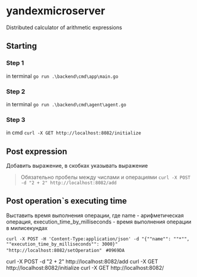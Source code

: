 # yandexmicroserver
 Distributed calculator of arithmetic expressions

 ## Starting
  ### Step 1 
   in terminal 
   `go run .\backend\cmd\app\main.go` 
  ### Step 2
  in terminal
   `go run .\backend\cmd\agent\agent.go` 
  ### Step 3
   in cmd
   `curl -X GET http://localhost:8082/initialize`
 ## Post expression
 Добавить выражение, в скобках указывать выражение
 > Обязательно пробелы между числами и операциями 
`curl -X POST -d "2 + 2" http://localhost:8082/add`
 ## Post operation`s executing time
 Выставить время выполнения операции, где name - арифметическая операция, execution_time_by_milliseconds - время выполнения операции в милисекундах

 `curl -X POST -H 'Content-Type:application/json' -d "{""name"": ""*"", ""execution_time_by_milliseconds"": 3000}" "http://localhost:8082/setOperation" ` `#0969DA`


curl -X POST -d "2 + 2" http://localhost:8082/add
curl -X GET http://localhost:8082/initialize
curl -X GET http://localhost:8082/